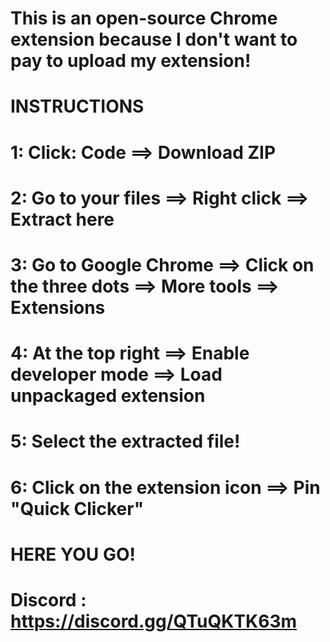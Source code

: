 # This is an open-source Chrome extension because I don't want to pay to upload my extension!

# INSTRUCTIONS #

# 1: Click: Code ==> Download ZIP
# 2: Go to your files ==> Right click ==> Extract here
# 3: Go to Google Chrome ==> Click on the three dots ==> More tools ==> Extensions
# 4: At the top right ==> Enable developer mode ==> Load unpackaged extension
# 5: Select the extracted file!
# 6: Click on the extension icon ==> Pin "Quick Clicker"

# HERE YOU GO!

# Discord : https://discord.gg/QTuQKTK63m
